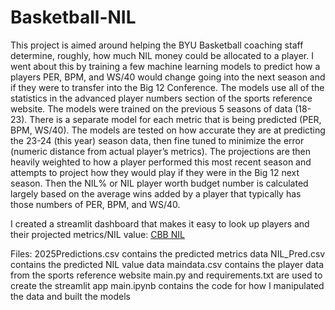 # Basketball-NIL

This project is aimed around helping the BYU Basketball coaching staff determine, roughly, how much NIL money could be allocated to a player. I went about this by training a few machine learning models to predict how a players PER, BPM, and WS/40 would change going into the next season and if they were to transfer into the Big 12 Conference. The models use all of the statistics in the advanced player numbers section of the sports reference website. The models were trained on the previous 5 seasons of data (18-23). There is a separate model for each metric that is being predicted (PER, BPM, WS/40). The models are tested on how accurate they are at predicting the 23-24 (this year) season data, then fine tuned to minimize the error (numeric distance from actual player’s metrics). The projections are then heavily weighted to how a player performed this most recent season and attempts to project how they would play if they were in the Big 12 next season. Then the NIL% or NIL player worth budget number is calculated largely based on the average wins added by a player that typically has those numbers of PER, BPM, and WS/40.

I created a streamlit dashboard that makes it easy to look up players and their projected metrics/NIL value: [CBB NIL](https://byubasketballnil.streamlit.app)

Files:
2025Predictions.csv contains the predicted metrics data
NIL_Pred.csv contains the predicted NIL value data
maindata.csv contains the player data from the sports reference website
main.py and requirements.txt are used to create the streamlit app
main.ipynb contains the code for how I manipulated the data and built the models

